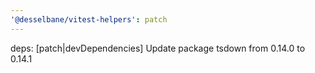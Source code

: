 ```yaml
---
'@desselbane/vitest-helpers': patch
---
```


deps: [patch|devDependencies] Update package tsdown from 0.14.0 to 0.14.1
